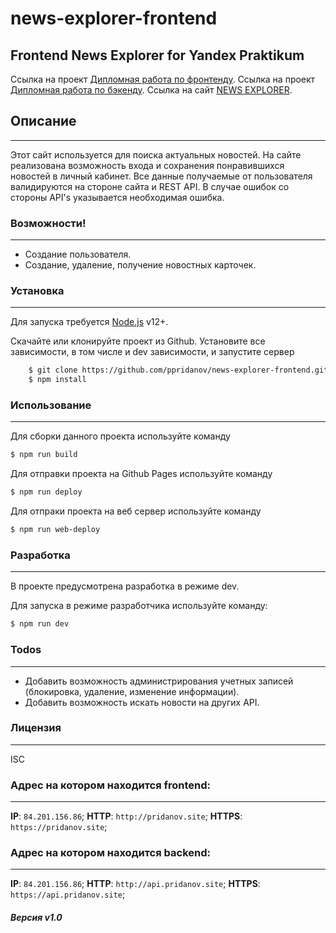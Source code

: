 # news-explorer-frontend
Frontend News Explorer for Yandex Praktikum
------------
Ссылка на проект [Дипломная работа по фронтенду](https://github.com/ppridanov/news-explorer-frontend/).
Ссылка на проект [Дипломная работа по бэкенду](https://github.com/ppridanov/news-explorer-api/).
Ссылка на сайт [NEWS EXPLORER](https://pridanov.site).

## Описание
------------
Этот сайт используется для поиска актуальных новостей. На сайте реализована возможность входа и сохранения понравившихся новостей в личный кабинет. Все данные получаемые от пользователя валидируются на стороне сайта и REST API. В случае ошибок со стороны API's указывается необходимая ошибка.

### Возможности!
------------
- Создание пользователя.
- Создание, удаление, получение новостных карточек.

### Установка
------------
Для запуска требуется [Node.js](https://nodejs.org/) v12+.

Скачайте или клонируйте проект из Github. Установите все зависимости, в том числе и dev зависимости, и запустите сервер

```sh
    $ git clone https://github.com/ppridanov/news-explorer-frontend.git
    $ npm install
```

### Использование
------------
Для сборки данного проекта используйте команду

```sh
$ npm run build
```

Для отправки проекта на Github Pages используйте команду

```sh
$ npm run deploy
```

Для отпраки проекта на веб сервер используйте команду

```sh
$ npm run web-deploy
```


### Разработка
------------
В проекте предусмотрена разработка в режиме dev.

Для запуска в режиме разработчика используйте команду:

```sh
$ npm run dev
```
### Todos
------------
 - Добавить возможность администрирования учетных записей (блокировка, удаление, изменение информации).
 - Добавить возможность искать новости на других API.

### Лицензия
---------
ISC

### Адрес на котором находится frontend:
-------
**IP**: ``84.201.156.86``;
**HTTP**: ``http://pridanov.site``;
**HTTPS**: ``https://pridanov.site``;

### Адрес на котором находится backend:
-------
**IP**: ``84.201.156.86``;
**HTTP**: ``http://api.pridanov.site``;
**HTTPS**: ``https://api.pridanov.site``;

##### Версия v1.0
